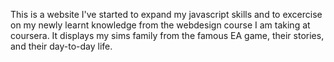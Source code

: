 This is a website I've started to expand my javascript skills and to excercise on my newly learnt knowledge from the webdesign course I am taking at coursera. It displays my sims family from the famous EA game, their stories, and their day-to-day life.
